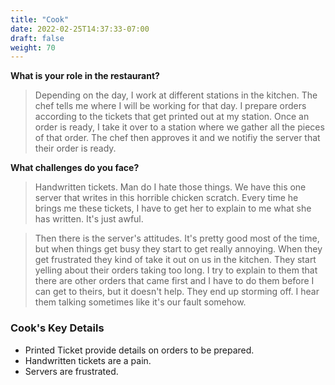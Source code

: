 ```yaml
---
title: "Cook"
date: 2022-02-25T14:37:33-07:00
draft: false
weight: 70
---
```


**What is your role in the restaurant?**

> Depending on the day, I work at different stations in the kitchen. The chef tells me where I will be working for that day. I prepare orders according to the tickets that get printed out at my station. Once an order is ready, I take it over to a station where we gather all the pieces of that order. The chef then approves it and we notifiy the server that their order is ready.

**What challenges do you face?**

> Handwritten tickets. Man do I hate those things. We have this one server that writes in this horrible chicken scratch. Every time he brings me these tickets, I have to get her to explain to me what she has written. It's just awful.

> Then there is the server's attitudes. It's pretty good most of the time, but when things get busy they start to get really annoying. When they get frustrated they kind of take it out on us in the kitchen. They start yelling about their orders taking too long. I try to explain to them that there are other orders that came first and I have to do them before I can get to theirs, but it doesn't help. They end up storming off. I hear them talking sometimes like it's our fault somehow.

### Cook's Key Details

- Printed Ticket provide details on orders to be prepared.
- Handwritten tickets are a pain.
- Servers are frustrated.